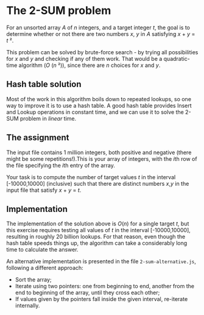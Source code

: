 # The 2-SUM problem

For an unsorted array _A_ of _n_ integers, and a target integer _t_, the goal is to determine whether or not there are two numbers _x_, _y_ in _A_ satisfying _x_ + _y_ = _t_ ².

This problem can be solved by brute-force search - by trying all possibilities for _x_ and _y_ and checking if any of them work. That would be a quadratic-time algorithm (_O_ (_n_ ²)), since there are _n_ choices for _x_ and _y_.

## Hash table solution

Most of the work in this algorithm boils down to repeated lookups, so one way to improve it is to use a hash table. A good hash table provides Insert and Lookup operations in constant time, and we can use it to solve the 2-SUM problem in _linear_ time.

## The assignment

The input file contains 1 million integers, both positive and negative (there might be some repetitions!).This is your array of integers, with the *i*th row of the file specifying the *i*th entry of the array.

Your task is to compute the number of target values _t_ in the interval [-10000,10000] (inclusive) such that there are distinct numbers _x_,_y_ in the input file that satisfy _x_ + _y_ = _t_.

## Implementation

The implementation of the solution above is _O_(_n_) for a single target _t_, but this exercise requires testing all values of _t_ in the interval [-10000,10000], resulting in roughly 20 billion lookups. For that reason, even though the hash table speeds things up, the algorithm can take a considerably long time to calculate the answer.

An alternative implementation is presented in the file `2-sum-alternative.js`, following a different approach:

- Sort the array;
- Iterate using two pointers: one from beginning to end, another from the end to beginning of the array, until they cross each other;
- If values given by the pointers fall inside the given interval, re-iterate internally.
